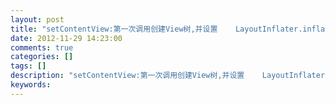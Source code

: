 ```yaml
---
layout: post
title: "setContentView:第一次调用创建View树,并设置    LayoutInflater.inflate:创建View"
date: 2012-11-29 14:23:00 
comments: true
categories: []
tags: []
description: "setContentView:第一次调用创建View树,并设置    LayoutInflater.inflate:创建View"
keywords: 
---
```





